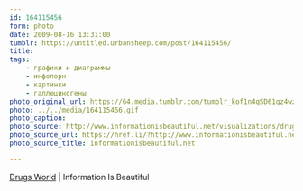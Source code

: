```yaml
---
id: 164115456
form: photo
date: 2009-08-16 13:31:00
tumblr: https://untitled.urbansheep.com/post/164115456/
title:
tags:
    - графики и диаграммы
    - инфопорн
    - картинки
    - галлюциногены
photo_original_url: https://64.media.tumblr.com/tumblr_kof1n4qSD61qz4wzio1_1280.gif
photo: ../../media/164115456.gif
photo_caption:
photo_source: http://www.informationisbeautiful.net/visualizations/drugs-world/
photo_source_url: https://href.li/?http://www.informationisbeautiful.net/visualizations/drugs-world/
photo_source_title: informationisbeautiful.net

---
```


<p><a href="http://www.informationisbeautiful.net/visualizations/drugs-world/">Drugs World</a> | Information Is Beautiful</p>
